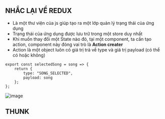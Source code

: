 ## NHẮC LẠI VỀ REDUX
* Là một thư viện của js giúp tạo ra một lớp quản lý trạng thái của ứng dụng
* Trạng thái của ứng dụng được lưu trữ trong một store duy nhất
* Khi muốn thay đổi một State nào đó, tại một component, ta cần tạo action, component này đóng vai trò là **Action creater**
* Action là một object luôn có giá trị trả về type và giá trị payload (có thể có hoặc không)
```
export const selectedSong = song => {
    return {
        type: "SONG_SELECTED",
        payload: song
    };
};
```
![image](https://user-images.githubusercontent.com/67737894/145739725-3d97c45e-b31b-4d9b-8303-24d895cb5af6.png)
## THUNK
